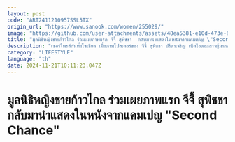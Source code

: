 ```yaml
---
layout: post
code: "ART2411210957SSL5TX"
origin_url: "https://www.sanook.com/women/255029/"
image: "https://github.com/user-attachments/assets/48ea5381-e10d-473e-89f5-b21249202536"
title: "มูลนิธิหญิงชายก้าวไกล ร่วมเผยภาพแรก จีจี้ สุพิชชา  กลับมานำแสดงในหนังจากแคมเปญ \"Second Chance\""
description: "เซอร์ไพรส์กันทั้งโซเชียล เมื่อภาพโปสเตอร์ของ จีจี้ สุพิชชา ปรีดาเจริญ เน็ตไอดอลสาวผู้มากความสามารถปรากฏอยู่ในหนังใหม่"
category: "LIFESTYLE"
language: "th"
date: 2024-11-21T10:11:23.047Z
---
```


# มูลนิธิหญิงชายก้าวไกล ร่วมเผยภาพแรก จีจี้ สุพิชชา  กลับมานำแสดงในหนังจากแคมเปญ "Second Chance"